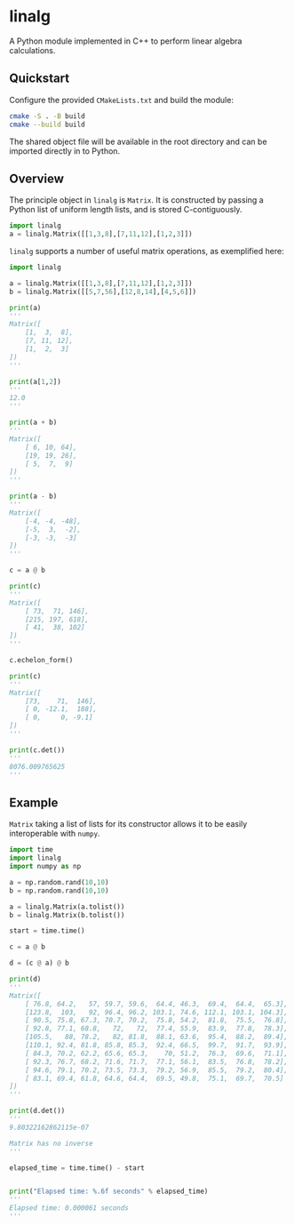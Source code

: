 # linalg

A Python module implemented in C++ to perform linear algebra calculations.

## Quickstart

Configure the provided `CMakeLists.txt` and build the module:

```bash
cmake -S . -B build
cmake --build build
```

The shared object file will be available in the root directory and can be
imported directly in to Python.

## Overview
The principle object in `linalg` is `Matrix`. It is constructed by passing a
Python list of uniform length lists, and is stored C-contiguously.

```python
import linalg
a = linalg.Matrix([[1,3,8],[7,11,12],[1,2,3]])
```

`linalg` supports a number of useful matrix operations, as exemplified here:

```python
import linalg

a = linalg.Matrix([[1,3,8],[7,11,12],[1,2,3]])
b = linalg.Matrix([[5,7,56],[12,8,14],[4,5,6]])

print(a)
'''
Matrix([
    [1,  3,  8],
    [7, 11, 12],
    [1,  2,  3]
])
'''

print(a[1,2])
'''
12.0
'''

print(a + b)
'''
Matrix([
    [ 6, 10, 64],
    [19, 19, 26],
    [ 5,  7,  9]
])
'''

print(a - b)
'''
Matrix([
    [-4, -4, -48],
    [-5,  3,  -2],
    [-3, -3,  -3]
])
'''

c = a @ b

print(c)
'''
Matrix([
    [ 73,  71, 146],
    [215, 197, 618],
    [ 41,  38, 102]
])
'''

c.echelon_form()

print(c)
'''
Matrix([
    [73,    71,  146],
    [ 0, -12.1,  188],
    [ 0,     0, -9.1]
])
'''

print(c.det())
'''
8076.009765625
'''

```

## Example
`Matrix` taking a list of lists for its constructor allows it to be easily
interoperable with `numpy`.

```python
import time
import linalg
import numpy as np

a = np.random.rand(10,10)
b = np.random.rand(10,10)

a = linalg.Matrix(a.tolist())
b = linalg.Matrix(b.tolist())

start = time.time()

c = a @ b

d = (c @ a) @ b

print(d)
'''
Matrix([
    [ 76.8, 64.2,   57, 59.7, 59.6,  64.4, 46.3,  69.4,  64.4,  65.3],
    [123.8,  103,   92, 96.4, 96.2, 103.1, 74.6, 112.1, 103.1, 104.3],
    [ 90.5, 75.8, 67.3, 70.7, 70.2,  75.8, 54.2,  81.8,  75.5,  76.8],
    [ 92.8, 77.1, 68.8,   72,   72,  77.4, 55.9,  83.9,  77.8,  78.3],
    [105.5,   88, 78.2,   82, 81.8,  88.1, 63.6,  95.4,  88.2,  89.4],
    [110.1, 92.4, 81.8, 85.8, 85.3,  92.4, 66.5,  99.7,  91.7,  93.9],
    [ 84.3, 70.2, 62.2, 65.6, 65.3,    70, 51.2,  76.3,  69.6,  71.1],
    [ 92.3, 76.7, 68.2, 71.6, 71.7,  77.1, 56.1,  83.5,  76.8,  78.2],
    [ 94.6, 79.1, 70.2, 73.5, 73.3,  79.2, 56.9,  85.5,  79.2,  80.4],
    [ 83.1, 69.4, 61.8, 64.6, 64.4,  69.5, 49.8,  75.1,  69.7,  70.5]
])
'''

print(d.det())
'''
9.80322162862115e-07 

Matrix has no inverse
'''

elapsed_time = time.time() - start


print("Elapsed time: %.6f seconds" % elapsed_time)
'''
Elapsed time: 0.000061 seconds
'''
```
